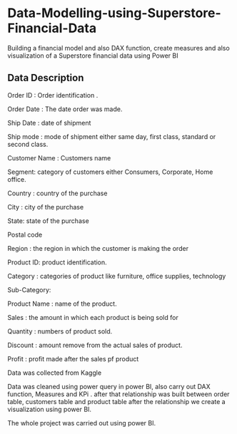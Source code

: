 # Data-Modelling-using-Superstore-Financial-Data

Building a financial model and also DAX function, create measures and also visualization of a Superstore financial data  using Power BI

## Data Description

Order ID : Order identification .

Order Date : The date order was made.

Ship Date : date of shipment

Ship mode : mode of shipment either same day, first class, standard or second class.

Customer Name : Customers name

Segment: category of customers either Consumers, Corporate, Home office.

Country :  country of the purchase

City : city of the purchase


State: state of the purchase

Postal code

Region : the region in which the customer is making the order

Product ID: product identification.

Category : categories of product like furniture, office supplies, technology

Sub-Category: 

Product Name : name of the product.

Sales : the amount in which each product is being sold for 

Quantity : numbers of product sold.

Discount : amount remove from the actual sales of product.

Profit : profit made after the sales pf product

Data was collected from  Kaggle 

Data was cleaned using power query in power BI, also carry out DAX function, Measures and KPi . after that relationship was built between order table, customers table and product table after the relationship we create a visualization using power BI.

The whole project was carried out using power BI.

